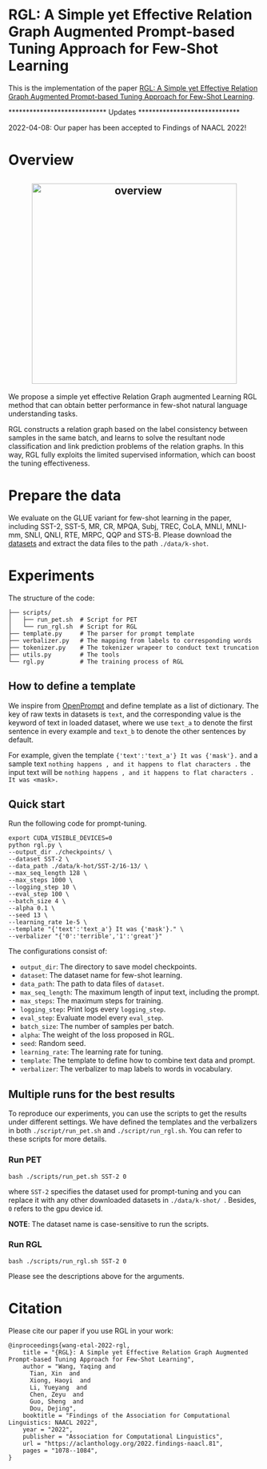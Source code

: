 # RGL: A Simple yet Effective Relation Graph Augmented Prompt-based Tuning Approach for Few-Shot Learning

This is the implementation of the paper [RGL: A Simple yet Effective Relation Graph Augmented Prompt-based Tuning Approach for Few-Shot Learning](https://aclanthology.org/2022.findings-naacl.81/).

**************************** Updates *****************************

2022-04-08: Our paper has been accepted to Findings of NAACL 2022!

# Overview

<h2 align="center">
<img align="center"  src="https://user-images.githubusercontent.com/25607475/178176845-c559b07f-5278-432d-a4d8-ed9bd74d393c.png" alt="overview" width = "410" height = "400">
</h2>

We propose a simple yet effective Relation Graph augmented Learning RGL method that can obtain better performance in few-shot natural language understanding tasks.

RGL constructs a relation graph based on the label consistency between samples in the same batch, and learns to solve the resultant node classification and link prediction problems of the relation graphs. In this way, RGL fully exploits the limited supervised information, which can boost the tuning effectiveness.

# Prepare the data

We evaluate on the GLUE variant for few-shot learning in the paper, including SST-2, SST-5, MR, CR, MPQA, Subj, TREC, CoLA, MNLI, MNLI-mm, SNLI, QNLI, RTE, MRPC, QQP and STS-B. Please download the [datasets](https://paddlenlp.bj.bcebos.com/datasets/k-shot-glue/rgl-k-shot.zip) and extract the data files to the path ``./data/k-shot``.


# Experiments

The structure of the code:

```
├── scripts/
│   ├── run_pet.sh  # Script for PET
│   └── run_rgl.sh  # Script for RGL
├── template.py     # The parser for prompt template
├── verbalizer.py   # The mapping from labels to corresponding words
├── tokenizer.py    # The tokenizer wrapeer to conduct text truncation
├── utils.py        # The tools
└── rgl.py          # The training process of RGL
```

## How to define a template

We inspire from [OpenPrompt](https://github.com/thunlp/OpenPrompt/tree/main) and define template as a list of dictionary. The key of raw texts in datasets is `text`, and the corresponding value is the keyword of text in loaded dataset, where we use `text_a` to denote the first sentence in every example and `text_b` to denote the other sentences by default.

For example, given the template ``{'text':'text_a'} It was {'mask'}.`` and a sample text ``nothing happens , and it happens to flat characters .`` the input text will be ``nothing happens , and it happens to flat characters . It was <mask>.``


## Quick start

Run the following code for prompt-tuning.

```
export CUDA_VISIBLE_DEVICES=0
python rgl.py \
--output_dir ./checkpoints/ \
--dataset SST-2 \
--data_path ./data/k-hot/SST-2/16-13/ \
--max_seq_length 128 \
--max_steps 1000 \
--logging_step 10 \
--eval_step 100 \
--batch_size 4 \
--alpha 0.1 \
--seed 13 \
--learning_rate 1e-5 \
--template "{'text':'text_a'} It was {'mask'}." \
--verbalizer "{'0':'terrible','1':'great'}"
```

The configurations consist of:
- ``output_dir``: The directory to save model checkpoints.
- ``dataset``: The dataset name for few-shot learning.
- ``data_path``: The path to data files of ``dataset``.
- ``max_seq_length``: The maximum length of input text, including the prompt.
- ``max_steps``: The maximum steps for training.
- ``logging_step``: Print logs every ``logging_step``.
- ``eval_step``: Evaluate model every ``eval_step``.
- ``batch_size``: The number of samples per batch.
- ``alpha``: The weight of the loss proposed in RGL.
- ``seed``: Random seed.
- ``learning_rate``: The learning rate for tuning.
- ``template``: The template to define how to combine text data and prompt.
- ``verbalizer``: The verbalizer to map labels to words in vocabulary.


## Multiple runs for the best results

To reproduce our experiments, you can use the scripts to get the results under different settings. We have defined the templates and the verbalizers in both ``./script/run_pet.sh`` and ``./script/run_rgl.sh``. You can refer to these scripts for more details.

### Run PET

```
bash ./scripts/run_pet.sh SST-2 0
```

where ``SST-2`` specifies the dataset used for prompt-tuning and you can replace it with any other downloaded datasets in ``./data/k-shot/ ``. Besides, ``0`` refers to the gpu device id.

**NOTE**: The dataset name is case-sensitive to run the scripts.

### Run RGL

```
bash ./scripts/run_rgl.sh SST-2 0
```

Please see the descriptions above for the arguments.


# Citation

Please cite our paper if you use RGL in your work:
```
@inproceedings{wang-etal-2022-rgl,
    title = "{RGL}: A Simple yet Effective Relation Graph Augmented Prompt-based Tuning Approach for Few-Shot Learning",
    author = "Wang, Yaqing and
      Tian, Xin  and
      Xiong, Haoyi  and
      Li, Yueyang  and
      Chen, Zeyu  and
      Guo, Sheng  and
      Dou, Dejing",
    booktitle = "Findings of the Association for Computational Linguistics: NAACL 2022",
    year = "2022",
    publisher = "Association for Computational Linguistics",
    url = "https://aclanthology.org/2022.findings-naacl.81",
    pages = "1078--1084",
}

```
